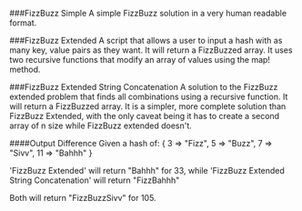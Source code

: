 ###FizzBuzz Simple
A simple FizzBuzz solution in a very human readable format.

###FizzBuzz Extended
A script that allows a user to input a hash with as many key, value pairs as they want. It will return a FizzBuzzed array. It uses two recursive functions that modify an array of values using the map! method.

###FizzBuzz Extended String Concatenation
A solution to the FizzBuzz extended problem that finds all combinations using a recursive function. It will return a FizzBuzzed array. It is a simpler, more complete solution than FizzBuzz Extended, with the only caveat being it has to create a second array of n size while FizzBuzz extended doesn't.


####Output Difference
Given a hash of: { 3 => "Fizz", 5 => "Buzz", 7 => "Sivv", 11 => "Bahhh" }

'FizzBuzz Extended' will return "Bahhh" for 33, while 'FizzBuzz Extended String Concatenation' will return "FizzBahhh"

Both will return "FizzBuzzSivv" for 105. 

